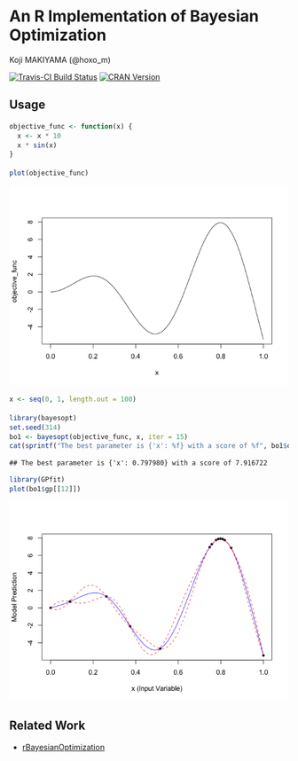 # An R Implementation of Bayesian Optimization
Koji MAKIYAMA (@hoxo_m)  



[![Travis-CI Build Status](https://travis-ci.org/hoxo-m/bayesopt.svg?branch=master)](https://travis-ci.org/hoxo-m/bayesopt)
[![CRAN Version](http://www.r-pkg.org/badges/version/bayesopt)](http://cran.rstudio.com/web/packages/bayesopt)

## Usage


```r
objective_func <- function(x) {
  x <- x * 10
  x * sin(x)
}

plot(objective_func)
```

![](README_files/figure-html/unnamed-chunk-1-1.png)<!-- -->


```r
x <- seq(0, 1, length.out = 100)

library(bayesopt)
set.seed(314)
bo1 <- bayesopt(objective_func, x, iter = 15)
cat(sprintf("The best parameter is {'x': %f} with a score of %f", bo1$opt_x, bo1$opt_y))
```

```
## The best parameter is {'x': 0.797980} with a score of 7.916722
```


```r
library(GPfit)
plot(bo1$gp[[12]])
```

![](README_files/figure-html/unnamed-chunk-3-1.png)<!-- -->

## Related Work

- [rBayesianOptimization](https://cran.r-project.org/web/packages/rBayesianOptimization/index.html)

